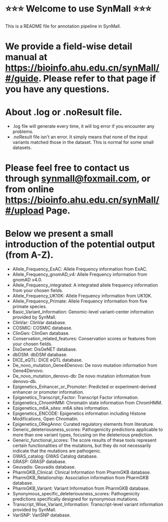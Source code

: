 # ⭐⭐⭐ Welcome to use SynMall ⭐⭐⭐ 
This is a README file for annotation pipeline in SynMall. 
# We provide a field-wise detail manual at https://bioinfo.ahu.edu.cn/synMall/#/guide. Please refer to that page if you have any questions. 
# About .log or .noResult file.
- .log file will generate every time, it will log error if you encounter any problems. 
- .noResult file isn't an error. It simply means that none of the input variants matched those in the dataset. This is normal for some small datasets. 
# Please feel free to contact us through synmall@foxmail.com, or from online https://bioinfo.ahu.edu.cn/synMall/#/upload Page.
# Below we present a small introduction of the potential output (from A-Z).
- Allele_Frequency_ExAC: Allele Frequency information from ExAC. 
- Allele_Frequency_gnomAD_v4: Allele Frequency information from gnomAD v4.0. 
- Allele_Frequency_integrated: A integrated allele frequency information from your chosen fields. 
- Allele_Frequency_UK10K: Allele Frequency information from UK10K. 
- Allele_Frequency_Primate: Allele Frequency information from five primate species. 
- Basic_Variant_Information: Genomic-level variant-center information provided by SynMall. 
- ClinVar: ClinVar database. 
- COSMIC: COSMIC database. 
- ClinGen: ClinGen database. 
- Conservation_related_features: Conservation scores or features from your chosen fields. 
- DisGenet: DisGeNET database. 
- dbDSM: dbDSM database. 
- DICE_eQTL: DICE eQTL database. 
- De_novo_mutation_Gene4Denovo: De novo mutation information from Gene4Denovo. 
- De_novo_mutation_denovo-db: De novo mutation information from denovo-db. 
- Epigenetics_Enhancer_or_Promoter: Predicted or experiment-derived enhancer or promoter information. 
- Epigenetics_Transcript_Factor: Transcript Factor information. 
- Epigenetics_ChromHMM: Chromatin state information from ChromHMM. 
- Epigenetics_m6A_sites: m6A sites information. 
- Epigenetics_ENCODE: Epigenetics information including Histone Modifications, Open Chromatin. 
- Epigenetics_ORegAnno: Curated regulatory elements from literature. 
- Generic_deleteriousness_scores: Pathogenicity predictions applicable to more than one variant types, focusing on the deleterious prediction. 
- Generic_functional_scores: The score results of these tools represent certain functionalities of the mutations, but they do not necessarily indicate that the mutations are pathogenic. 
- GWAS_catalog: GWAS Catalog database. 
- GRASP: GRASP database. 
- Geuvadis: Geuvadis database. 
- PharmGKB_Clinical: Clinical Information from PharmGKB database. 
- PharmGKB_Relationship: Association information from PharmGKB database. 
- PharmGKB_Variant: Variant Information from PharmGKB database. 
- Synonymous_specific_deleteriousness_scores: Pathogenicity predictions specifically designed for synonymous mutations. 
- Transcript_Wise_Variant_Information: Transcript-level variant information provided by SynMall. 
- VariSNP: VariSNP database. 
